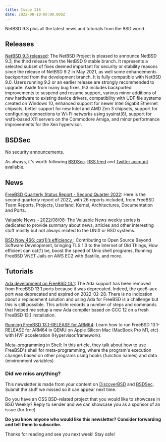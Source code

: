 ```yaml
---
title: Issue 118
date: 2022-08-10:00:00.000Z
---
```


NetBSD 9.3 plus all the latest news and tutorials from the BSD world.

<!-- more -->


## Releases

[NetBSD 9.3 released](http://blog.netbsd.org/tnf/entry/netbsd_9_3_released?utm_source=bsdweekly): The NetBSD Project is pleased to announce NetBSD 9.3, the third release from the NetBSD 9 stable branch. It represents a selected subset of fixes deemed important for security or stability reasons since the release of NetBSD 9.2 in May 2021, as well some enhancements backported from the development branch. It is fully compatible with NetBSD 9.0. Users running 9.2 or an earlier release are strongly recommended to upgrade. Aside from many bug fixes, 9.3 includes backported improvements to suspend and resume support, various minor additions of new hardware to existing device drivers, compatibility with UDF file systems created on Windows 10, enhanced support for newer Intel Gigabit Ethernet chipsets, better support for new Intel and AMD Zen 3 chipsets, support for configuring connections to Wi-Fi networks using sysinst(8), support for wsfb-based X11 servers on the Commodore Amiga, and minor performance improvements for the Xen hypervisor.

## BSDSec

No security announcements.

As always, it's worth following [BSDSec](https://bsdsec.net). [RSS feed](https://bsdsec.net/articles.atom) and [Twitter account](https://twitter.com/bsdsec) available.
## News

[FreeBSD Quarterly Status Report - Second Quarter 2022](https://bsdsec.net/articles/freebsd-quarterly-status-report-second-quarter-2022?utm_source=bsdweekly): Here is the second quarterly report of 2022, with 26 reports included, from FreeBSD Team Reports, Projects, Userland, Kernel, Architectures, Documentation and Ports.

[Valuable News – 2022/08/08](https://vermaden.wordpress.com/2022/08/08/valuable-news-2022-08-08/?utm_source=bsdweekly): The Valuable News weekly series is dedicated to provide summary about news, articles and other interesting stuff mostly but not always related to the UNIX or BSD systems.

[BSD Now 466: cat(1)’s efficiency ](https://www.bsdnow.tv/466?utm_source=bsdweekly): Contributing to Open Source Beyond Software Development, bringing TLS 1.3 to the Internet of Old Things, How efficient can cat(1) be, boost the speed of Unix shell programs, Running FreeBSD VNET Jails on AWS EC2 with Bastille, and more.
## Tutorials

[Ada development on FreeBSD 13.1](https://blog.vacs.fr/vacs/blogs/post.html?post=2022%2F08%2F05%2FAda-on-FreeBSD-13.1&utm_source=bsdweekly): The Ada support has been removed from FreeBSD 13.1 ports because it was deprecated. Indeed, the gcc6-aux port was deprecated and expired on 2022-02-28. There is no indication about a replacement solution and using Ada for FreeBSD is a challenge but this is still possible. This article records a number of steps and commands that helped me setup a new Ada compiler based on GCC 12 on a fresh FreeBSD 13.1 installation.

[Running FreeBSD 13.1-RELEASE for ARM64](https://gist.github.com/ctsrc/a1f57933a2cde9abc0f07be12889f97f?utm_source=bsdweekly): Learn how to run FreeBSD 13.1-RELEASE for ARM64 in QEMU on Apple Silicon Mac (MacBook Pro M1, etc) with HVF acceleration (Hypervisor.framework).

[Meta-programming in Shell](https://weblog.antranigv.am/posts/2022/07/meta-programming-in-shell/?utm_source=bsdweekly): In this article, they talk about how to use FreeBSD's shell for meta-programming, where the program's execution changes based on other programs using hooks (function names) and data (environment variables)

### Did we miss anything?

This newsletter is made from your content on [DiscoverBSD](https://discoverbsd.com) and [BSDSec](https://bsdsec.net). Submit the stuff we missed so it can appear next time.

Do you have an OSS BSD-related project that you would like to showcase in BSD Weekly? Reply to sender and we can showcase you as a sponsor of an issue (for free).

**Do you know anyone who would like this newsletter? Consider forwarding and tell them to subscribe.**

Thanks for reading and see you next week! Stay safe!
